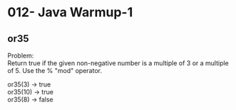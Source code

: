012- Java Warmup-1
==================

or35
----------

Problem:  
Return true if the given non-negative number is a multiple of 3 or a multiple of 5. Use the % "mod" operator.  
>
or35(3) → true  
or35(10) → true  
or35(8) → false  

